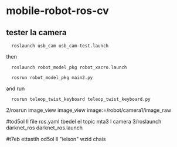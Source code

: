 # mobile-robot-ros-cv
## tester la camera  

      roslaunch usb_cam usb_cam-test.launch

then 
  
      roslaunch robot_model_pkg robot_xacro.launch  
      
      rosrun robot_model_pkg main2.py  
and run  

      rosrun teleop_twist_keyboard teleop_twist_keyboard.py

2/rosrun image_view image_view image:=/robot/camera1/image_raw

#tod5ol ll file ros.yaml tbedel el topic mta3 l camera
3/roslaunch darknet_ros darknet_ros.launch

#t7eb ettastih od5ol ll "ielson" wzid chais
